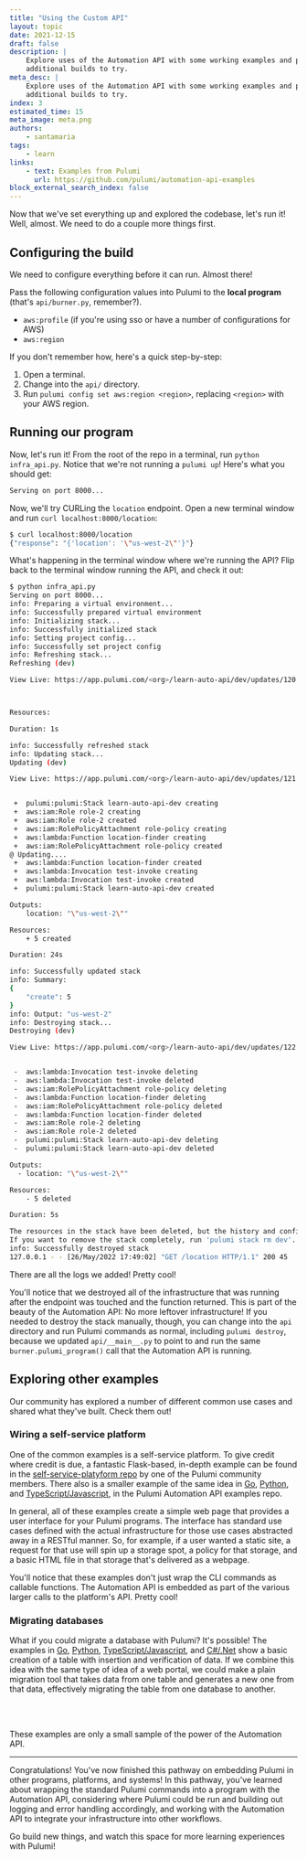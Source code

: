 ```yaml
---
title: "Using the Custom API"
layout: topic
date: 2021-12-15
draft: false
description: |
    Explore uses of the Automation API with some working examples and possible
    additional builds to try.
meta_desc: |
    Explore uses of the Automation API with some working examples and possible
    additional builds to try.
index: 3
estimated_time: 15
meta_image: meta.png
authors:
    - santamaria
tags:
    - learn
links:
    - text: Examples from Pulumi
      url: https://github.com/pulumi/automation-api-examples
block_external_search_index: false
---
```


Now that we've set everything up and explored the codebase, let's run it! Well, almost. We need to do a couple more things first.

## Configuring the build

We need to configure everything before it can run. Almost there!

Pass the following configuration values into Pulumi to the **local program** (that's `api/burner.py`, remember?).

* `aws:profile` (if you're using sso or have a number of configurations for AWS)
* `aws:region`

If you don't remember how, here's a quick step-by-step:

1. Open a terminal.
1. Change into the `api/` directory.
1. Run `pulumi config set aws:region <region>`, replacing `<region>` with your AWS region.

## Running our program

Now, let's run it! From the root of the repo in a terminal, run `python infra_api.py`. Notice that we're not running a `pulumi up`! Here's what you should get:

```bash
Serving on port 8000...
```

Now, we'll try CURLing the `location` endpoint. Open a new terminal window and run `curl localhost:8000/location`:

```bash
$ curl localhost:8000/location
{"response": "{'location': '\"us-west-2\"'}"}
```

What's happening in the terminal window where we're running the API? Flip back to the terminal window running the API, and check it out:

```bash
$ python infra_api.py
Serving on port 8000...
info: Preparing a virtual environment...
info: Successfully prepared virtual environment
info: Initializing stack...
info: Successfully initialized stack
info: Setting project config...
info: Successfully set project config
info: Refreshing stack...
Refreshing (dev)

View Live: https://app.pulumi.com/<org>/learn-auto-api/dev/updates/120



Resources:

Duration: 1s

info: Successfully refreshed stack
info: Updating stack...
Updating (dev)

View Live: https://app.pulumi.com/<org>/learn-auto-api/dev/updates/121


 +  pulumi:pulumi:Stack learn-auto-api-dev creating
 +  aws:iam:Role role-2 creating
 +  aws:iam:Role role-2 created
 +  aws:iam:RolePolicyAttachment role-policy creating
 +  aws:lambda:Function location-finder creating
 +  aws:iam:RolePolicyAttachment role-policy created
@ Updating....
 +  aws:lambda:Function location-finder created
 +  aws:lambda:Invocation test-invoke creating
 +  aws:lambda:Invocation test-invoke created
 +  pulumi:pulumi:Stack learn-auto-api-dev created

Outputs:
    location: "\"us-west-2\""

Resources:
    + 5 created

Duration: 24s

info: Successfully updated stack
info: Summary:
{
    "create": 5
}
info: Output: "us-west-2"
info: Destroying stack...
Destroying (dev)

View Live: https://app.pulumi.com/<org>/learn-auto-api/dev/updates/122


 -  aws:lambda:Invocation test-invoke deleting
 -  aws:lambda:Invocation test-invoke deleted
 -  aws:iam:RolePolicyAttachment role-policy deleting
 -  aws:lambda:Function location-finder deleting
 -  aws:iam:RolePolicyAttachment role-policy deleted
 -  aws:lambda:Function location-finder deleted
 -  aws:iam:Role role-2 deleting
 -  aws:iam:Role role-2 deleted
 -  pulumi:pulumi:Stack learn-auto-api-dev deleting
 -  pulumi:pulumi:Stack learn-auto-api-dev deleted

Outputs:
  - location: "\"us-west-2\""

Resources:
    - 5 deleted

Duration: 5s

The resources in the stack have been deleted, but the history and configuration associated with the stack are still maintained.
If you want to remove the stack completely, run 'pulumi stack rm dev'.
info: Successfully destroyed stack
127.0.0.1 - - [26/May/2022 17:49:02] "GET /location HTTP/1.1" 200 45
```

There are all the logs we added! Pretty cool!

You'll notice that we destroyed all of the infrastructure that was running after the endpoint was touched and the function returned. This is part of the beauty of the Automation API: No more leftover infrastructure! If you needed to destroy the stack manually, though, you can change into the `api` directory and run Pulumi commands as normal, including `pulumi destroy`, because we updated `api/__main__.py` to point to and run the same `burner.pulumi_program()` call that the Automation API is running.

## Exploring other examples

Our community has explored a number of different common use cases and shared what they've built. Check them out!

### Wiring a self-service platform

One of the common examples is a self-service platform. To give credit where credit is due, a fantastic Flask-based, in-depth example can be found in the [self-service-platyform repo](https://github.com/komalali/self-service-platyform) by one of the Pulumi community members. There also is a smaller example of the same idea in [Go](https://github.com/pulumi/automation-api-examples/tree/main/go/pulumi_over_http), [Python](https://github.com/pulumi/automation-api-examples/tree/main/python/pulumi_over_http), and [TypeScript/Javascript](https://github.com/pulumi/automation-api-examples/tree/main/nodejs/pulumiOverHttp-ts), in the Pulumi Automation API examples repo.

In general, all of these examples create a simple web page that provides a user interface for your Pulumi programs. The interface has standard use cases defined with the actual infrastructure for those use cases abstracted away in a RESTful manner. So, for example, if a user wanted a static site, a request for that use will spin up a storage spot, a policy for that storage, and a basic HTML file in that storage that's delivered as a webpage.

You'll notice that these examples don't just wrap the CLI commands as callable functions. The Automation API is embedded as part of the various larger calls to the platform's API. Pretty cool!

### Migrating databases

What if you could migrate a database with Pulumi? It's possible! The examples in [Go](https://github.com/pulumi/automation-api-examples/blob/main/go/database_migration), [Python](https://github.com/pulumi/automation-api-examples/tree/main/python/database_migration), [TypeScript/Javascript](https://github.com/pulumi/automation-api-examples/blob/main/nodejs/databaseMigration-ts), and [C#/.Net](https://github.com/pulumi/automation-api-examples/blob/main/dotnet/DatabaseMigration) show a basic creation of a table with insertion and verification of data. If we combine this idea with the same type of idea of a web portal, we could make a plain migration tool that takes data from one table and generates a new one from that data, effectively migrating the table from one database to another.

<br/>
<br/>

These examples are only a small sample of the power of the Automation API.

---

Congratulations! You've now finished this pathway on embedding Pulumi in other programs, platforms, and systems! In this pathway, you've learned about wrapping the standard Pulumi commands into a program with the Automation API, considering where Pulumi could be run and building out logging and error handling accordingly, and working with the Automation API to integrate your infrastructure into other workflows.

Go build new things, and watch this space for more learning experiences with Pulumi!
